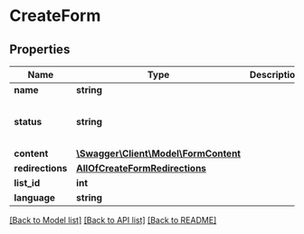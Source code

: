 # CreateForm

## Properties
Name | Type | Description | Notes
------------ | ------------- | ------------- | -------------
**name** | **string** |  | 
**status** | **string** |  | [optional] [default to 'active']
**content** | [**\Swagger\Client\Model\FormContent**](FormContent.md) |  | 
**redirections** | [**AllOfCreateFormRedirections**](AllOfCreateFormRedirections.md) |  | [optional] 
**list_id** | **int** |  | [optional] 
**language** | **string** |  | 

[[Back to Model list]](../../README.md#documentation-for-models) [[Back to API list]](../../README.md#documentation-for-api-endpoints) [[Back to README]](../../README.md)

